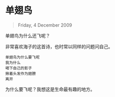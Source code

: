 # 单翅鸟

> Friday, 4 December 2009

单翅鸟为什么还飞呢？

非常喜欢海子的这首诗，也时常以同样的问题问自己。

```
单翅鸟为什么要飞呢
我为什么
喝下自己的影子
揪着头发作为翅膀
离开
```

为什么要飞呢？我想这是生命最有趣的地方。

